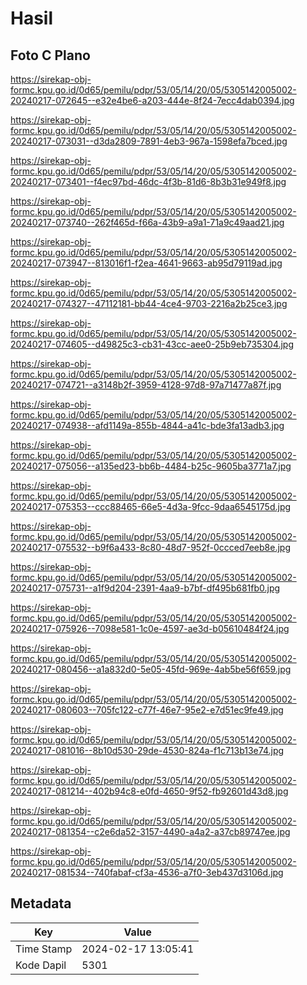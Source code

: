 # Hasil

## Foto C Plano

https://sirekap-obj-formc.kpu.go.id/0d65/pemilu/pdpr/53/05/14/20/05/5305142005002-20240217-072645--e32e4be6-a203-444e-8f24-7ecc4dab0394.jpg

https://sirekap-obj-formc.kpu.go.id/0d65/pemilu/pdpr/53/05/14/20/05/5305142005002-20240217-073031--d3da2809-7891-4eb3-967a-1598efa7bced.jpg

https://sirekap-obj-formc.kpu.go.id/0d65/pemilu/pdpr/53/05/14/20/05/5305142005002-20240217-073401--f4ec97bd-46dc-4f3b-81d6-8b3b31e949f8.jpg

https://sirekap-obj-formc.kpu.go.id/0d65/pemilu/pdpr/53/05/14/20/05/5305142005002-20240217-073740--262f465d-f66a-43b9-a9a1-71a9c49aad21.jpg

https://sirekap-obj-formc.kpu.go.id/0d65/pemilu/pdpr/53/05/14/20/05/5305142005002-20240217-073947--813016f1-f2ea-4641-9663-ab95d79119ad.jpg

https://sirekap-obj-formc.kpu.go.id/0d65/pemilu/pdpr/53/05/14/20/05/5305142005002-20240217-074327--47112181-bb44-4ce4-9703-2216a2b25ce3.jpg

https://sirekap-obj-formc.kpu.go.id/0d65/pemilu/pdpr/53/05/14/20/05/5305142005002-20240217-074605--d49825c3-cb31-43cc-aee0-25b9eb735304.jpg

https://sirekap-obj-formc.kpu.go.id/0d65/pemilu/pdpr/53/05/14/20/05/5305142005002-20240217-074721--a3148b2f-3959-4128-97d8-97a71477a87f.jpg

https://sirekap-obj-formc.kpu.go.id/0d65/pemilu/pdpr/53/05/14/20/05/5305142005002-20240217-074938--afd1149a-855b-4844-a41c-bde3fa13adb3.jpg

https://sirekap-obj-formc.kpu.go.id/0d65/pemilu/pdpr/53/05/14/20/05/5305142005002-20240217-075056--a135ed23-bb6b-4484-b25c-9605ba3771a7.jpg

https://sirekap-obj-formc.kpu.go.id/0d65/pemilu/pdpr/53/05/14/20/05/5305142005002-20240217-075353--ccc88465-66e5-4d3a-9fcc-9daa6545175d.jpg

https://sirekap-obj-formc.kpu.go.id/0d65/pemilu/pdpr/53/05/14/20/05/5305142005002-20240217-075532--b9f6a433-8c80-48d7-952f-0ccced7eeb8e.jpg

https://sirekap-obj-formc.kpu.go.id/0d65/pemilu/pdpr/53/05/14/20/05/5305142005002-20240217-075731--a1f9d204-2391-4aa9-b7bf-df495b681fb0.jpg

https://sirekap-obj-formc.kpu.go.id/0d65/pemilu/pdpr/53/05/14/20/05/5305142005002-20240217-075926--7098e581-1c0e-4597-ae3d-b05610484f24.jpg

https://sirekap-obj-formc.kpu.go.id/0d65/pemilu/pdpr/53/05/14/20/05/5305142005002-20240217-080456--a1a832d0-5e05-45fd-969e-4ab5be56f659.jpg

https://sirekap-obj-formc.kpu.go.id/0d65/pemilu/pdpr/53/05/14/20/05/5305142005002-20240217-080603--705fc122-c77f-46e7-95e2-e7d51ec9fe49.jpg

https://sirekap-obj-formc.kpu.go.id/0d65/pemilu/pdpr/53/05/14/20/05/5305142005002-20240217-081016--8b10d530-29de-4530-824a-f1c713b13e74.jpg

https://sirekap-obj-formc.kpu.go.id/0d65/pemilu/pdpr/53/05/14/20/05/5305142005002-20240217-081214--402b94c8-e0fd-4650-9f52-fb92601d43d8.jpg

https://sirekap-obj-formc.kpu.go.id/0d65/pemilu/pdpr/53/05/14/20/05/5305142005002-20240217-081354--c2e6da52-3157-4490-a4a2-a37cb89747ee.jpg

https://sirekap-obj-formc.kpu.go.id/0d65/pemilu/pdpr/53/05/14/20/05/5305142005002-20240217-081534--740fabaf-cf3a-4536-a7f0-3eb437d3106d.jpg


## Metadata

| Key        | Value               |
| ---------- | ------------------- |
| Time Stamp | 2024-02-17 13:05:41 |
| Kode Dapil | 5301                |



